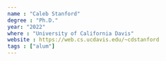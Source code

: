 ```yaml
---
name : "Caleb Stanford"
degree : "Ph.D."
year: "2022"
where : "University of California Davis"
website : https://web.cs.ucdavis.edu/~cdstanford
tags : ["alum"]
---
```

